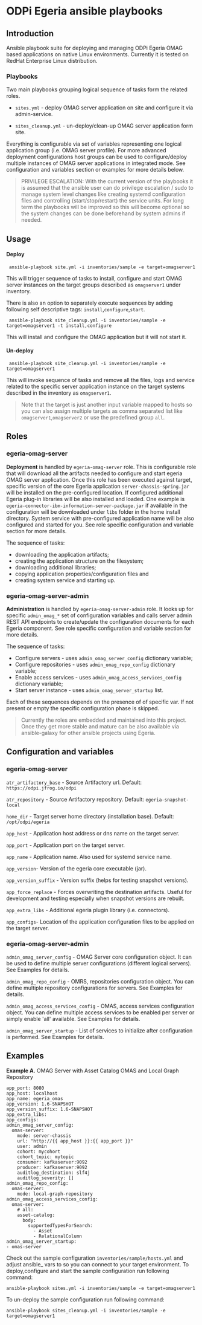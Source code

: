 <!-- SPDX-License-Identifier: Apache-2.0 -->
<!-- Copyright Contributors to the ODPi Egeria project. -->

# ODPi Egeria ansible playbooks

## Introduction

Ansible playbook suite for deploying and managing ODPi Egeria OMAG based applications on native Linux environments. Currently it is tested on RedHat Enterprise Linux distribution.

### Playbooks

Two main playbooks grouping logical sequence of tasks form the related roles.

- `sites.yml` - deploy OMAG server application on site and configure it via admin-service.

- `sites_cleanup.yml` - un-deploy/clean-up OMAG server application form site.

Everything is configurable via set of variables representing one logical application group (i.e. OMAG server profile). For more advanced deployment configurations host groups can be used to configure/deploy multiple instances of OMAG server applications in integrated mode. See configuration and variables section or examples for more details below.

>PRIVILEGE ESCALATION: 
>With the current version of the playbooks it is assumed that the ansible user can do privilege escalation / sudo to manage system level changes like creating systemd configuration files and controlling (start/stop/restart) the service units. For long term the playbooks will be improved so this will become optional so the system changes can be done beforehand by system admins if needed.

## Usage

#### Deploy

``` ansible-playbook site.yml -i inventories/sample -e target=omagserver1``` 


This will trigger sequence of tasks to install, configure and start OMAG server instances on the target groups described as `omagserver1` under inventory.

There is also an option to separately execute sequences by adding following self descriptive tags: `install`,`configure`,`start`.

``` ansible-playbook site_cleanup.yml -i inventories/sample -e target=omagserver1 -t install,configure```

This will install and configure the OMAG application but it will not start it.

#### Un-deploy

``` ansible-playbook site_cleanup.yml -i inventories/sample -e target=omagserver1```

This will invoke sequence of tasks and remove all the files, logs and service related to the specific server application instance on the target systems described in the inventory as `omagserver1`.

>Note that the target is just another input variable mapped to hosts so you can also assign multiple targets as comma separated list like `omagserver1`,`omagserver2` or use the predefined group `all`.

## Roles

### egeria-omag-server

**Deployment** is handled by `egeria-omag-server` role. This is configurable role that will download all the artifacts needed to configure and start egeria OMAG server application. Once this role has been executed against target, specific version of the core Egeria application `server-chassis-spring.jar` will be installed on the pre-configured location. If configured additional Egeria plug-in libraries will be also installed and loaded. One example is `egeria-connector-ibm-information-server-package.jar` if available in the configuration will be downloaded under `libs` folder in the home install directory. System service with pre-configured application name will be also configured and started for you. See role specific configuration and variable section for more details.

The sequence of tasks: 
- downloading the application artifacts; 
- creating the application structure on the filesystem;
- downloading additional libraries;
- copying application properties/configuration files and 
- creating system service and starting up. 


### egeria-omag-server-admin

**Administration** is handled by `egeria-omag-server-admin` role. It looks up for specific `admin_omag_*` set of configuration variables and calls server admin REST API endpoints to create/update the configuration documents for each Egeria component. See role specific configuration and variable section for more details.

The sequence of tasks:
- Configure servers - uses `admin_omag_server_config` dictionary variable;
- Configure repositories - uses `admin_omag_repo_config` dictionary variable;
- Enable access services - uses `admin_omag_access_services_config` dictionary variable;
- Start server instance - uses `admin_omag_server_startup` list.

Each of these sequences depends on the presence of of specific var. If not present or empty the specific configuration phase is skipped.

>Currently the roles are embedded and maintained into this project. Once they get more stable and mature can be also available via ansible-galaxy for other ansible projects using Egeria.

## Configuration and variables

### egeria-omag-server

`atr_artifactory_base` - Source Artifactory url. Default: `https://odpi.jfrog.io/odpi`

`atr_repository` - Source Artifactory repository. Default: `egeria-snapshot-local`

`home_dir` - Target server home directory (installation base). Default: `/opt/odpi/egeria`

`app_host` - Application host address or dns name on the target server.

`app_port` - Application port on the target server.

`app_name` - Application name. Also used for systemd service name.

`app_version`- Version of the egeria core executable (jar).

`app_version_suffix` - Version suffix (helps for testing snapshot versions). <!--#TODO: add more details-->

`app_force_replace` - Forces overwriting the destination artifacts. Useful for development and testing especially when snapshot versions are rebuilt.

`app_extra_libs` - Additional egeria plugin library (i.e. connectors).

`app_configs`-  Location of the application configuration files to be applied on the target server. <!--#TODO: add more details-->


### egeria-omag-server-admin

`admin_omag_server_config` - OMAG Server core configuration object. 
It can be used to define multiple server configurations (different logical servers). See Examples for details.

<!--
#TODO: add more details on how mode works and possible options
-->

`admin_omag_repo_config` - OMRS, repositories configuration object. You can define multiple repository configurations for servers. See Examples for details.

`admin_omag_access_services_config` - OMAS, access services configuration object. You can define multiple access services to be enabled per server or simply enable 'all' available. See Examples for details.

`admin_omag_server_startup` - List of services to initialize after configuration is performed. See Examples for details.


## Examples

**Example A.** OMAG Server with Asset Catalog OMAS and Local Graph Repository

```
app_port: 8080
app_host: localhost
app_name: egeria_omas
app_version: 1.6-SNAPSHOT
app_version_suffix: 1.6-SNAPSHOT
app_extra_libs:
app_configs:
admin_omag_server_config:
  omas-server:
    mode: server-chassis
    url: "http://{{ app_host }}:{{ app_port }}"
    user: admin
    cohort: mycohort
    cohort_topic: mytopic
    consumer: kafkaserver:9092
    producer: kafkaserver:9092
    auditlog_destination: slf4j
    auditlog_severity: []    
admin_omag_repo_config:
  omas-server:
    mode: local-graph-repository
admin_omag_access_services_config:
  omas-server:
    # all:
    asset-catalog:
      body: 
        supportedTypesForSearch:
          - Asset
          - RelationalColumn 
admin_omag_server_startup:
- omas-server
```

Check out the sample configuration `inventories/sample/hosts.yml` and adjust ansible_ vars to so you can connect to your target environment.
To deploy,configure and start the sample configuration run following command:

```
ansible-playbook sites.yml -i inventories/sample -e target=omagserver1
```

To un-deploy the sample configuration run following command:

```
ansible-playbook sites_cleanup.yml -i inventories/sample -e target=omagserver1
```